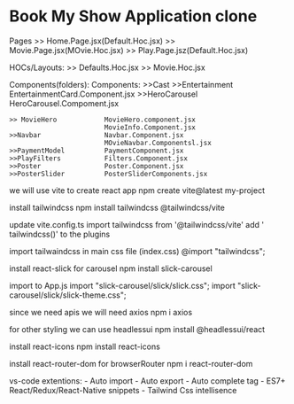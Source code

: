 # Book My Show Application clone

Pages
    >> Home.Page.jsx(Default.Hoc.jsx)
    >> Movie.Page.jsx(MOvie.Hoc.jsx)
    >> Play.Page.jsz(Default.Hoc.jsx)

HOCs/Layouts:
    >> Defaults.Hoc.jsx
    >> Movie.Hoc.jsx

Components(folders):        Components:
    >>Cast
    >>Entertainment         EntertainmentCard.Component.jsx
    >>HeroCarousel          HeroCarousel.Compoment.jsx

    >> MovieHero            MovieHero.component.jsx
                            MovieInfo.Component.jsx
    >>Navbar                Navbar.Component.jsx
                            MOvieNavbar.Componentsl.jsx
    >>PaymentModel          PaymentComponent.jsx
    >>PlayFilters           Filters.Component.jsx
    >>Poster                Poster.Component.jsx
    >>PosterSlider          PosterSliderComponents.jsx 

we will use vite to create react app
    npm create vite@latest my-project

install tailwindcss
    npm install tailwindcss @tailwindcss/vite

update vite.config.ts
    import tailwindcss from '@tailwindcss/vite'
    add ' tailwindcss()' to the plugins

import tailwaindcss in main css file (index.css)
    @import "tailwindcss";

install react-slick for carousel
    npm install slick-carousel

import to App.js
    import "slick-carousel/slick/slick.css";
    import "slick-carousel/slick/slick-theme.css";

since we need apis we will need axios
    npm i axios

for other styling we can use headlessui
    npm install @headlessui/react

install react-icons
    npm install react-icons

install react-router-dom for browserRouter
    npm i react-router-dom

vs-code extentions:
    - Auto import
    - Auto export
    - Auto complete tag
    - ES7+ React/Redux/React-Native snippets
    - Tailwind Css intellisence

